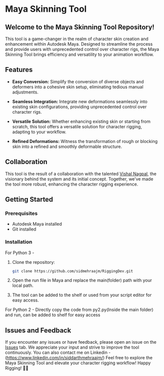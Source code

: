 # Maya Skinning Tool
## Welcome to the Maya Skinning Tool Repository!

This tool is a game-changer in the realm of character skin creation and enhancement within Autodesk Maya. Designed to streamline the process and provide users with unprecedented control over character rigs, the Maya Skinning Tool brings efficiency and versatility to your animation workflow.

## Features

- **Easy Conversion:** Simplify the conversion of diverse objects and deformers into a cohesive skin setup, eliminating tedious manual adjustments.
  
- **Seamless Integration:** Integrate new deformations seamlessly into existing skin configurations, providing unprecedented control over character rigs.
  
- **Versatile Solution:** Whether enhancing existing skin or starting from scratch, this tool offers a versatile solution for character rigging, adapting to your workflow.
  
- **Refined Deformations:** Witness the transformation of rough or blocking skin into a refined and smoothly deformable structure.

## Collaboration

This tool is the result of a collaboration with the talented [Vishal Nagpal](https://github.com/vishal980-glitch), the visionary behind the system and its initial concept. Together, we've made the tool more robust, enhancing the character rigging experience.

## Getting Started

### Prerequisites

- Autodesk Maya installed
- Git installed

### Installation
For Python 3 - 
1. Clone the repository:

   ```bash
   git clone https://github.com/sidmehraajm/RiggingDev.git
   ```

2. Open the run file in Maya and replace the main(folder) path with your local path.

3. The tool can be added to the shelf or used from your script editor for easy access.

   
For Python 2 - Directly copy the code from py2.py(Inside the main folder) and run, can be added to shelf for easy access
## Issues and Feedback

If you encounter any issues or have feedback, please open an issue on the [Issues](https://github.com/sidmehraajm/RiggingDev/issues) tab. We appreciate your input and strive to improve the tool continuously.
You can also contact me on Linkedin - (https://www.linkedin.com/in/siddarthmehraajm/)
Feel free to explore the Maya Skinning Tool and elevate your character rigging workflow! Happy Rigging! 🎨✨

